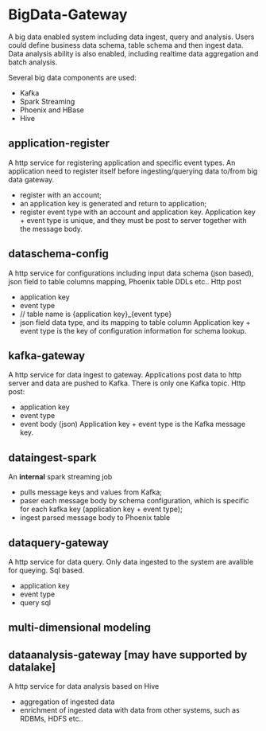 # BigData-Gateway
A big data enabled system including data ingest, query and analysis.
Users could define business data schema, table schema and then ingest data.
Data analysis ability is also enabled, including realtime data aggregation and batch analysis.

Several big data components are used:
- Kafka
- Spark Streaming
- Phoenix and HBase
- Hive

## application-register
A http service for registering application and specific event types.
An application need to register itself before ingesting/querying data to/from big data gateway.
- register with an account;
- an application key is generated and return to application;
- register event type with an account and application key.
Application key + event type is unique, and they must be post to server together with the message body.

## dataschema-config
A http service for configurations including input data schema (json based), json field to table columns mapping, Phoenix table DDLs etc..
Http post
- application key
- event type
- // table name is {application key}_{event type}
- json field data type, and its mapping to table column
Application key + event type is the key of configuration information for schema lookup.

## kafka-gateway
A http service for data ingest to gateway. Applications post data to http server and data are pushed to Kafka. There is only one Kafka topic. 
Http post:
- application key
- event type
- event body (json)
Application key + event type is the Kafka message key.

## dataingest-spark
An **internal** spark streaming job
- pulls message keys and values from Kafka;
- paser each message body by schema configuration, which is specific for each kafka key (application key + event type);
- ingest parsed message body to Phoenix table

## dataquery-gateway
A http service for data query. Only data ingested to the system are avalible for queying. Sql based.
- application key
- event type
- query sql

## multi-dimensional modeling

## dataanalysis-gateway [may have supported by datalake]
A http service for data analysis based on Hive
- aggregation of ingested data
- enrichment of ingested data with data from other systems, such as RDBMs, HDFS etc..
